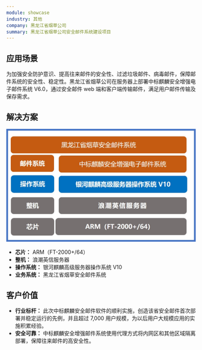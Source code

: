 ```yaml
---
module: showcase
industry: 其他
company: 黑龙江省烟草公司
summary: 黑龙江省烟草公司安全邮件系统建设项目
---
```


<div class="markdown">

## 应用场景

为加强安全防护意识、提高往来邮件的安全性、过滤垃圾邮件、病毒邮件，保障邮件系统的安全性、稳定性。黑龙江省烟草公司在服务器上部署中标麒麟安全增强电子邮件系统 V6.0，通过安全邮件 web 端和客户端传输邮件，满足用户邮件传输及保存需求。

## 解决方案

<div align="center"><img src="./er2.jpg"/></div>

- **芯片：** ARM（FT-2000+/64）
- **整机：** 浪潮英信服务器
- **操作系统：** 银河麒麟高级服务器操作系统 V10
- **业务系统：** 黑龙江省烟草安全邮件系统

## 客户价值

- **行业标杆：** 此次中标麒麟安全邮件软件的顺利实施，创造该省安全邮件首次部署并稳定运行的先例，并且超过 7,000 用户规模，为以后用户大规模应用的实施积累经验。
- **安全可靠：** 中标麒麟安全增强邮件系统使用代理方式将内网区和其他区域隔离部署，保障往来邮件的高安全性。

</div>
